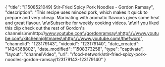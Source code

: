{
    "title": "[1508521049] Stir-Fried Spicy Pork Noodles - Gordon Ramsay",
    "description": "This recipe uses minced pork, which makes it quick to prepare and very cheap. Marinating with aromatic flavours gives some heat and great flavour. \n\nSubscribe for weekly cooking videos. \n\nIf you liked this clip check out the rest of Gordon's channels:\n\nhttp:\/\/www.youtube.com\/gordonramsay\nhttp:\/\/www.youtube.com\/kitchennightmares\nhttp:\/\/www.youtube.com\/thefword",
    "channelid": "123179143",
    "videoid": "123179140",
    "date_created": "1424368802",
    "date_modified": "1508373258",
    "type": "captivate",
    "layout": "channelVideo",
    "url": "\/food-network\/stir-fried-spicy-pork-noodles-gordon-ramsay\/123179143-123179140"
}